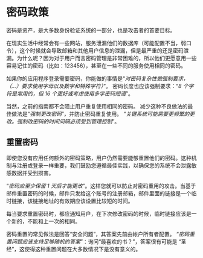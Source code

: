 密码政策
==================

密码是资产，是大多数身份验证系统的一部分，也是攻击者的首要目标。

在现实生活中经常会有一些网站，服务泄漏他们的数据库（可能配置不当，弱口令），这个时候就会导致邮箱和其他用户信息的泄漏，但是最严重的还是密码泄漏。为什么呢？因为对于用户而言密码管理是非常困难的，所以他们更愿意用一些容易记住的密码（比如：123456），甚至在一些不同的服务使用相同的密码。

如果你的应用程序登录需要密码，你能做的事情是“_对密码复杂性做强制要求，（...）要求使用字母以及数字和特殊字符）_”。 密码长度也应该强制要求：“_8 个字符是常用的，但 16 个更好或考虑使用多字密码短语_”。

当然，之前的指南都不会阻止用户重复使用相同的密码。 减少这种不良做法的最佳做法是“_强制更改密码_”，并防止密码重复使用。 “_关键系统可能需要更频繁的更改。强制改密码的时间间隔必须受到管理控制_”。

## 重置密码

即使您没有应用任何额外的密码策略，用户仍然需要能够重置他们的密码。这种机制与注册或登录一样重要，我们鼓励您遵循最佳实践，以确保您的系统不会泄露敏感数据并受到损害。

“_密码应至少保留 1 天后才能更改_”。这样您就可以防止对密码重用的攻击。当基于邮件重置密码的时候，邮件只发给这个账号的注册邮箱，邮件里面的链接是一个临时链接，该链接地址的有效期应该设置比较短的时间。

每当要求重置密码时，都应通知用户，在下次修改密码的时候，临时链接应该是一个新的，不能和上一次的相同。

密码重置的常见做法是回答“安全问题”，其答案先前由帐户所有者配置。 “_密码重置问题应该支持足够随机的答案_”：询问“最喜欢的书？”，答案很有可能是 “圣经”，这使得这种重置问题在大多数情况下是没有意义的。